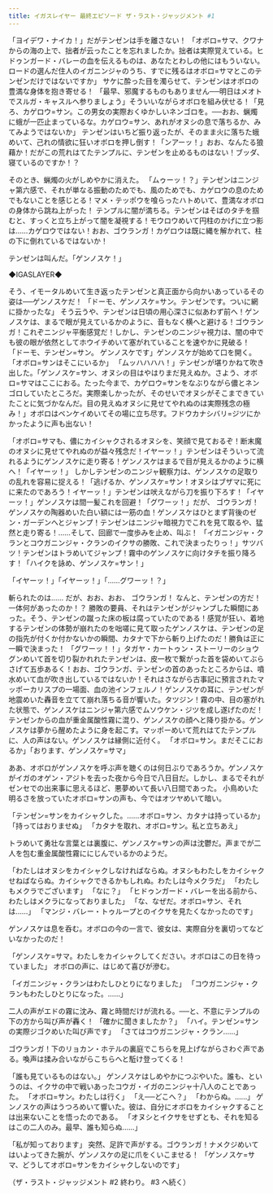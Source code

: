 ```yaml
---
title: イガスレイヤー 最終エピソード ザ・ラスト・ジャッジメント #1
---
```


「ヨイデワ・ナイカ！」だがテンゼンは手を離さない！
「オボロ=サマ、クワナからの海の上で、拙者が云ったことを忘れましたか。拙者は実際覚えている。ヒドゥンガード・バレーの血を伝えるものは、あなたとわしの他にはもういない。ロードの選んだ住人のイガニンジャのうち、すでに残るはオボロ=サマとこのテンゼンだけではないですか」
サケに酔った目を濁らせて、テンゼンはオボロの豊満な身体を抱き寄せる！
「最早、邪魔するものもありません──明日はメオトでスルガ・キャスルへ参りましょう」そういいながらオボロを組み伏せる！「見ろ、カゲロウ=サン。この男女の実際おくゆかしいネンゴロを。──おお、蝋燭に蛾が一匹止まっているな。カゲロウ=サン、あれがオヌシの息で落ちるか、みてみようではないか」
テンゼンはいちど振り返ったが、そのまま火に落ちた蛾めいて、己れの情欲に狂いオボロを押し倒す！「ンアーッ！」おお、なんたる狼藉か！だがこの荒れはてたテンプルに、テンゼンを止めるものはない！ブッダ、寝ているのですか！？

そのとき、蝋燭の火がしめやかに消えた。
「ムゥーッ！？」テンゼンはニンジャ第六感で、それが単なる振動のためでも、風のためでも、カゲロウの息のためでもないことを感じとる！マメ・テッポウを喰らったハトめいて、豊満なオボロの身体から跳ね上がった！
テンプルに闇が満ちる。テンゼンはそばのタチを掴むと、すっくと立ち上がって闇を凝視する！モウロウめいて円柱のかげに立つ影は……カゲロウではない！おお、ゴウランガ！カゲロウは既に縄を解かれて、柱の下に倒れているではないか！

テンゼンは叫んだ。「ゲンノスケ！」

◆IGASLAYER◆

そう、イモータルめいて生き返ったテンゼンと真正面から向かいあっているその姿は──ゲンノスケだ！
「ドーモ、ゲンノスケ=サン。テンゼンです。ついに網に掛かったな」
そう云うや、テンゼンは日頃の用心深さに似あわず前へ！ゲンノスケは、まるで眼が見えているかのように、音もなく横へと避ける！ゴウランガ！これぞニンジャ平衡感覚だ！しかし、テンゼンのニンジャ視力は、闇の中でも彼の眼が依然としてホウイチめいて塞がれていることを速やかに見破る！
「ドーモ、テンゼン=サン。 ゲンノスケです」ゲンノスケが始めて口を開く。「オボロ=サンはそこにいるか」
「ムッハハハハ！」テンゼンが堪りかねて吹き出した。「ゲンノスケ=サン、オヌシの目はやはりまだ見えぬか。さよう、オボロ=サマはここにおる。たった今まで、カゲロウ=サンをなぶりながら儂とネンゴロしていたところだ。実際楽しかったが、そのせいでオヌシがそこまできていたことに気づかなんだ。目の見えぬオヌシに見せてやれぬのは実際残念の極み！」オボロはベンケイめいてその場に立ち尽す。フドウカナシバリ=ジツにかかったように声も出ない！

「オボロ=サマも、儂にカイシャクされるオヌシを、笑顔で見ておるぞ！断末魔のオヌシに見せてやれぬのが益々残念だ！イヤーッ！」テンゼンはそういって流れるようにゲンノスケに走り寄る！ゲンノスケはまるで目が見えるかのように横へ！「イヤーッ！」
しかしテンゼンのニンジャ観察力は、ゲンノスケの足取りの乱れを容易に捉える！「逃げるか、ゲンノスケ=サン！オヌシはブザマに死にに来たのであろう！イヤーッ！」テンゼンは吠えながら刀を振り下ろす！「イヤーッ！」ゲンノスケは間一髪これを回避！「グワーッ！」だが、 ゴウランガ！ゲンノスケの陶器めいた白い額には一筋の血！ゲンノスケはひとまず背後のゼン・ガーデンへとジャンプ！テンゼンはニンジャ暗視力でこれを見て取るや、猛然と走り寄る！……そして、回廊で一度歩みを止め、叫ぶ！
「イガニンジャ・クランとコウガニンジャ・クランのイクサの勝敗、これで決まったりっ！」サツバツ！テンゼンはトラめいてジャンプ！霧中のゲンノスケに向けタチを振り降ろす！「ハイクを詠め、ゲンノスケ=サン！」

「イヤーッ！」「イヤーッ！」「……グワーッ！？」

斬られたのは…… だが、おお、おお、 ゴウランガ！ なんと、テンゼンの方だ！ 一体何があったのか！？ 勝敗の要員、それはテンゼンがジャンプした瞬間にあった。そう、テンゼンの蹴った床の板は腐っていたのである！感覚が狂い、着地するテンゼンの体勢が崩れたのを咄嗟に見て取ったゲンノスケは、テンゼンの足の指先が付くか付かないかの瞬間、カタナで下から斬り上げたのだ！勝負は正に一瞬で決まった！
「グワーッ！！」タガヤ・カートゥン・ストーリーのショウグンめいて首を切り裂かれれたテンゼンは、皮一枚で繋がった首を袋めいてぶらさげて五歩あるく！おお、ゴウランガ、テンゼンの首のあったところからは、噴水めいて血が吹き出しているではないか！それはさながら古事記に預言されたマッポーカリスプの一場面、血の池インフェルノ！ゲンノスケの耳に、テンゼンが地震めいた轟音を立てて崩れ落ちる音が響いた。タツジン！霧の中、目の塞がれた状態で、ゲンノスケはニンジャ第六感でムソウケン・ジツを成し遂げたのだ！テンゼンからの血が重金属酸性霧に混り、ゲンノスケの顔へと降り掛かる。ゲンノスケは夢から醒めたように身を起こす。マッポーめいて荒れはてたテンプルに、人の声はない。ゲンノスケは縁側に近付く。
「オボロ=サン。まだそこにおるか」「おります、ゲンノスケ=サマ」

ああ、オボロがゲンノスケを呼ぶ声を聴くのは何日ぶりであろうか。ゲンノスケがイガのオゲン・アジトを去った夜から今日で八日目だ。しかし、まるでそれがゼンセでの出来事に思えるほど、悪夢めいて長い八日間であった。 小鳥めいた明るさを放っていたオボロ=サンの声も、今ではオツヤめいて暗い。

「テンゼン=サンをカイシャクした。……オボロ=サン、カタナは持っているか」
「持ってはおりませぬ」
「カタナを取れ、オボロ=サン。私と立ちあえ」

トラめいて勇壮な言葉とは裏腹に、ゲンノスケ=サンの声は沈鬱だ。声までが二人を包む重金属酸性霧ににじんでいるかのようだ。

「わたしはオヌシをカイシャクしなければならぬ。オヌシもわたしをカイシャクせねばならぬ。カイシャクできるかもしれぬ。わたしは今メクラだ」
「わたしもメクラでございます」
「なに？」
「ヒドゥンガード・バレーを出る前から、わたしはメクラになっておりました」
「な、なぜだ。オボロ=サン、それは……」
「マンジ・バレー・トゥループとのイクサを見たくなかったのです」

ゲンノスケは息を呑む。オボロの今の一言で、彼女は、実際自分を裏切ってなどいなかったのだ！

「ゲンノスケ=サマ。わたしをカイシャクしてください。オボロはこの日を待っていました」
オボロの声に、はじめて喜びが滲む。

「イガニンジャ・クランはわたしひとりになりました」
「コウガニンジャ・クランもわたしひとりになった。……」

二人の声がエドの霧に沈み、霧と時間だけが流れる。──と、不意にテンプルの下の方から叫び声が轟く！
「確かに聞きましたか？」
「ハイ。テンゼン=サンの実際ジゴクめいた叫び声です」
「さてはコウガニンジャ・クラン……」

ゴウランガ！下のリョカン・ホテルの裏庭でこちらを見上げながらさわぐ声である。喚声は揉み合いながらこちらへと駈け登ってくる！

「誰も見ているものはない。」
ゲンノスケはしめやかにつぶやいた。誰も、というのは、イクサの中で戦いあったコウガ・イガのニンジャ十八人のことであった。
「オボロ=サン。わたしは行く」
「え──どこへ？」
「わからぬ。……」
ゲンノスケの声はうつろめいて響いた。彼は、自分にオボロをカイシャクすることは出来ないことを悟ったのである。
「オヌシとイクサをせずとも、それを知るはこの二人のみ。最早、誰も知らぬ……」

「私が知っております」
突然、足許で声がする。ゴウランガ！ナメクジめいてはいよってきた腕が、ゲンノスケの足に爪をくいこませる！
「ゲンノスケ=サマ、どうしてオボロ=サンをカイシャクしないのです」

（ザ・ラスト・ジャッジメント #2 終わり。 #3 へ続く）
